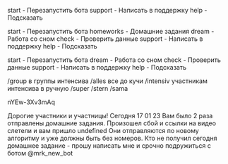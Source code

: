 

start - Перезапустить бота
support - Написать в поддержку
help  - Подсказать


start - Перезапустить бота
homeworks - Домашние задания
dream - Работа со сном
check - Проверить данные
support - Написать в поддержку
help  - Подсказать

start - Перезапустить бота
dream - Работа со сном
check - Проверить данные
support - Написать в поддержку
help  - Подсказать

/group в группы интенсива 
/alles все до кучи
/intensiv участникам интенсива  в ручную 
/super
/stern
/sama


nYEw-3Xv3mAq

Дорогие участники и участницы! 
Сегодня 17 01 23  Вам было 2 раза отправлены домашние задания. 
Произошел сбой и ссылки на видео слетели и вам пришло undefined 
Они отправляются по новому алгоритму и уже должны быть без номеров.
Кто не получил сегодня домашнее задание - прошу написать мне и срочно подружиться с ботом @mrk_new_bot